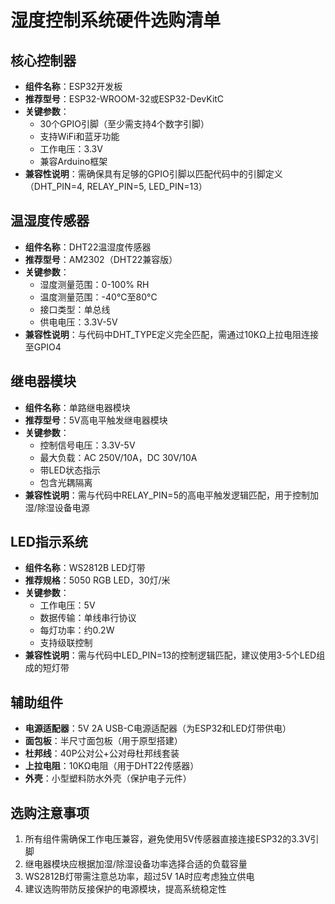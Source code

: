 # 湿度控制系统硬件选购清单

## 核心控制器
- **组件名称**：ESP32开发板
- **推荐型号**：ESP32-WROOM-32或ESP32-DevKitC
- **关键参数**：
  - 30个GPIO引脚（至少需支持4个数字引脚）
  - 支持WiFi和蓝牙功能
  - 工作电压：3.3V
  - 兼容Arduino框架
- **兼容性说明**：需确保具有足够的GPIO引脚以匹配代码中的引脚定义（DHT_PIN=4, RELAY_PIN=5, LED_PIN=13）

## 温湿度传感器
- **组件名称**：DHT22温湿度传感器
- **推荐型号**：AM2302（DHT22兼容版）
- **关键参数**：
  - 湿度测量范围：0-100% RH
  - 温度测量范围：-40°C至80°C
  - 接口类型：单总线
  - 供电电压：3.3V-5V
- **兼容性说明**：与代码中DHT_TYPE定义完全匹配，需通过10KΩ上拉电阻连接至GPIO4

## 继电器模块
- **组件名称**：单路继电器模块
- **推荐型号**：5V高电平触发继电器模块
- **关键参数**：
  - 控制信号电压：3.3V-5V
  - 最大负载：AC 250V/10A，DC 30V/10A
  - 带LED状态指示
  - 包含光耦隔离
- **兼容性说明**：需与代码中RELAY_PIN=5的高电平触发逻辑匹配，用于控制加湿/除湿设备电源

## LED指示系统
- **组件名称**：WS2812B LED灯带
- **推荐规格**：5050 RGB LED，30灯/米
- **关键参数**：
  - 工作电压：5V
  - 数据传输：单线串行协议
  - 每灯功率：约0.2W
  - 支持级联控制
- **兼容性说明**：需与代码中LED_PIN=13的控制逻辑匹配，建议使用3-5个LED组成的短灯带

## 辅助组件
- **电源适配器**：5V 2A USB-C电源适配器（为ESP32和LED灯带供电）
- **面包板**：半尺寸面包板（用于原型搭建）
- **杜邦线**：40P公对公+公对母杜邦线套装
- **上拉电阻**：10KΩ电阻（用于DHT22传感器）
- **外壳**：小型塑料防水外壳（保护电子元件）

## 选购注意事项
1. 所有组件需确保工作电压兼容，避免使用5V传感器直接连接ESP32的3.3V引脚
2. 继电器模块应根据加湿/除湿设备功率选择合适的负载容量
3. WS2812B灯带需注意总功率，超过5V 1A时应考虑独立供电
4. 建议选购带防反接保护的电源模块，提高系统稳定性